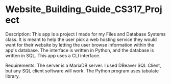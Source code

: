 # Website_Building_Guide_CS317_Project
Description: This app is a project I made for my Files and Database Systems class. It is meant to help the user pick a web hosting service they would want for their website by letting the user browse information within the app's database. The interface is written in Python, and the database is written in SQL. This app uses a CLI interface.

Requirements: The server is a MariaDB server. I used DBeaver SQL Client, but any SQL client software will work. The Python program uses tabulate library.
